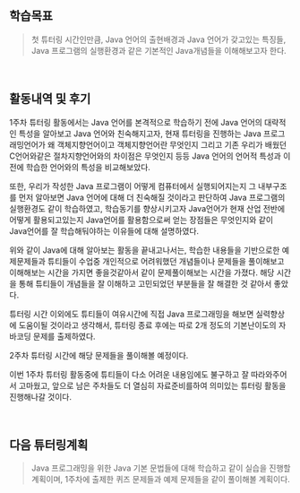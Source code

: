 ## 학습목표
> 첫 튜터링 시간인만큼, Java 언어의 출현배경과 Java 언어가 갖고있는 특징들, Java 프로그램의 실행환경과 같은 기본적인 Java개념들을 이해해보고자 한다.  

 <br>

## 활동내역 및 후기  

1주차 튜터링 활동에서는 Java 언어를 본격적으로 학습하기 전에  Java 언어의 대략적인 특성을 알아보고 Java 언어와 친숙해지고자, 현재 튜터링을 진행하는 Java 프로그래밍언어가 왜 객체지향언어이고 객체지향언어란 무엇인지 그리고 기존 우리가 배웠던 C언어와같은 절차지향언어와의 차이점은 무엇인지 등등 Java 언어의 언어적 특성과 이전에 학습한 언어와의 특성을 비교해보았다. 

또한, 우리가 작성한 Java 프로그램이 어떻게 컴퓨터에서 실행되어지는지 그 내부구조를 먼저 알아보면 Java 언어에 대해 더 친숙해질 것이라고 판단하여 Java 프로그램의 실행환경도 같이 학습하였고, 학습동기를 향상시키고자 Java언어가 현재 산업 전반에 어떻게 활용되고있는지 Java언어를 활용함으로써 얻는 장점들은 무엇인지와 같이 Java언어를 잘 학습해둬야하는 이유들에 대해 설명하였다.

위와 같이 Java에 대해 알아보는 활동을 끝내고나서는, 학습한 내용들을 기반으로한 예제문제들과 튜티들이 수업중 개인적으로 어려워했던 개념들이나 문제들을 풀이해보고 이해해보는 시간을 가지면 좋을것같아서 같이 문제풀이해보는 시간을 가졌다. 해당 시간을 통해 튜티들이 개념들을 잘 이해하고 고민되었던 부분들을 잘 해결한 것 같아서 좋았다. 

튜터링 시간 이외에도 튜티들이 여유시간에 직접 Java 프로그래밍을 해보면 실력향상에 도움이될 것이라고 생각해서, 튜터링 종료 후에는 따로 2개 정도의 기본난이도의 자바코딩 문제를 출제하였다.  

2주차 튜터링 시간에 해당 문제들을 풀이해볼 예정이다. 

이번 1주차 튜터링 활동중에 튜티들이 다소 어려운 내용임에도 불구하고 잘 따라와주어서 고마웠고, 앞으로 남은 주차들도 더 열심히 자료준비를하여 의미있는 튜터링 활동을 진행해나갈 것이다. 

 <br>

## 다음 튜터링계획  

> Java 프로그래밍을 위한 Java 기본 문법들에 대해 학습하고 같이 실습을 진행할 계획이며, 1주차에 출제한 퀴즈 문제들과 예제 문제들을 같이 풀이해볼 계획이다.
